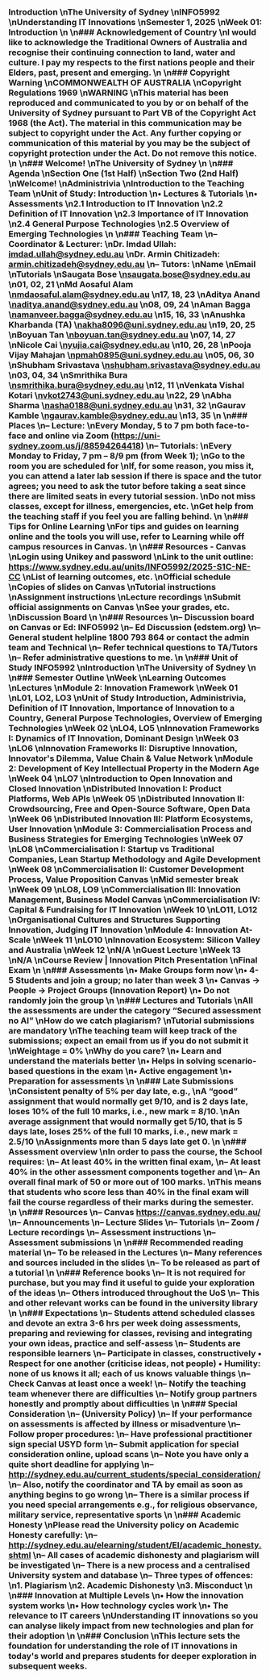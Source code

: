### Introduction  \nThe University of Sydney  \nINFO5992  \nUnderstanding IT Innovations  \nSemester 1, 2025  \nWeek 01: Introduction  \n  \n### Acknowledgement of Country  \nI would like to acknowledge the Traditional Owners of Australia and recognise their continuing connection to land, water and culture. I pay my respects to the first nations people and their Elders, past, present and emerging.  \n  \n### Copyright Warning  \nCOMMONWEALTH OF AUSTRALIA  \nCopyright Regulations 1969  \nWARNING  \nThis material has been reproduced and communicated to you by or on behalf of the University of Sydney pursuant to Part VB of the Copyright Act 1968 (the Act). The material in this communication may be subject to copyright under the Act. Any further copying or communication of this material by you may be the subject of copyright protection under the Act. Do not remove this notice.  \n  \n### Welcome!  \nThe University of Sydney  \n  \n### Agenda  \nSection One (1st Half)  \nSection Two (2nd Half)  \nWelcome!  \nAdministrivia  \nIntroduction to the Teaching Team  \nUnit of Study: Introduction  \n• Lectures & Tutorials  \n• Assessments  \n2.1 Introduction to IT Innovation  \n2.2 Definition of IT Innovation  \n2.3 Importance of IT Innovation  \n2.4 General Purpose Technologies  \n2.5 Overview of Emerging Technologies  \n  \n### Teaching Team  \n– Coordinator & Lecturer:  \nDr. Imdad Ullah: imdad.ullah@sydney.edu.au  \nDr. Armin Chitizadeh: armin.chitizadeh@sydney.edu.au  \n– Tutors:  \nName  \nEmail  \nTutorials  \nSaugata Bose  \nsaugata.bose@sydney.edu.au  \n01, 02, 21  \nMd Aosaful Alam  \nmdaosaful.alam@sydney.edu.au  \n17, 18, 23  \nAditya Anand  \naditya.anand@sydney.edu.au  \n08, 09, 24  \nAman Bagga  \namanveer.bagga@sydney.edu.au  \n15, 16, 33  \nAnushka Kharbanda (TA)  \nakha8096@uni.sydney.edu.au  \n19, 20, 25  \nBoyuan Tan  \nboyuan.tan@sydney.edu.au  \n07, 14, 27  \nNicole Cai  \nyujia.cai@sydney.edu.au  \n10, 26, 28  \nPooja Vijay Mahajan  \npmah0895@uni.sydney.edu.au  \n05, 06, 30  \nShubham Srivastava  \nshubham.srivastava@sydney.edu.au  \n03, 04, 34  \nSmrithika Bura  \nsmrithika.bura@sydney.edu.au  \n12, 11  \nVenkata Vishal Kotari  \nvkot2743@uni.sydney.edu.au  \n22, 29  \nAbha Sharma  \nasha0188@uni.sydney.edu.au  \n31, 32  \nGaurav Kamble  \ngaurav.kamble@sydney.edu.au  \n13, 35  \n  \n### Places  \n– Lecture:  \nEvery Monday, 5 to 7 pm both face-to-face and online via Zoom (https://uni-sydney.zoom.us/j/88594264418)  \n– Tutorials:  \nEvery Monday to Friday, 7 pm – 8/9 pm (from Week 1);  \nGo to the room you are scheduled for  \nIf, for some reason, you miss it, you can attend a later lab session if there is space and the tutor agrees; you need to ask the tutor before taking a seat since there are limited seats in every tutorial session.  \nDo not miss classes, except for illness, emergencies, etc.  \nGet help from the teaching staff if you feel you are falling behind.  \n  \n### Tips for Online Learning  \nFor tips and guides on learning online and the tools you will use, refer to Learning while off campus resources in Canvas.  \n  \n### Resources - Canvas  \nLogin using Unikey and password  \nLink to the unit outline: https://www.sydney.edu.au/units/INFO5992/2025-S1C-NE-CC  \nList of learning outcomes, etc.  \nOfficial schedule  \nCopies of slides on Canvas  \nTutorial instructions  \nAssignment instructions  \nLecture recordings  \nSubmit official assignments on Canvas  \nSee your grades, etc.  \nDiscussion Board  \n  \n### Resources  \n– Discussion board on Canvas or Ed: INFO5992  \n– Ed Discussion (edstem.org)  \n– General student helpline 1800 793 864 or contact the admin team and Technical  \n– Refer technical questions to TA/Tutors  \n– Refer administrative questions to me.  \n  \n### Unit of Study INFO5992  \nIntroduction  \nThe University of Sydney  \n  \n### Semester Outline  \nWeek  \nLearning Outcomes  \nLectures  \nModule 2: Innovation Framework  \nWeek 01  \nL01, LO2, LO3  \nUnit of Study Introduction, Administrivia, Definition of IT Innovation, Importance of Innovation to a Country, General Purpose Technologies, Overview of Emerging Technologies  \nWeek 02  \nLO4, LO5  \nInnovation Frameworks I: Dynamics of IT Innovation, Dominant Design  \nWeek 03  \nLO6  \nInnovation Frameworks II: Disruptive Innovation, Innovator's Dilemma, Value Chain & Value Network  \nModule 2: Development of Key Intellectual Property in the Modern Age  \nWeek 04  \nLO7  \nIntroduction to Open Innovation and Closed Innovation  \nDistributed Innovation I: Product Platforms, Web APIs  \nWeek 05  \nDistributed Innovation II: Crowdsourcing, Free and Open-Source Software, Open Data  \nWeek 06  \nDistributed Innovation III: Platform Ecosystems, User Innovation  \nModule 3: Commercialisation Process and Business Strategies for Emerging Technologies  \nWeek 07  \nLO8  \nCommercialisation I: Startup vs Traditional Companies, Lean Startup Methodology and Agile Development  \nWeek 08  \nCommercialisation II: Customer Development Process, Value Proposition Canvas  \nMid semester break  \nWeek 09  \nLO8, LO9  \nCommercialisation III: Innovation Management, Business Model Canvas  \nCommercialisation IV: Capital & Fundraising for IT Innovation  \nWeek 10  \nLO11, LO12  \nOrganisational Cultures and Structures Supporting Innovation, Judging IT Innovation  \nModule 4: Innovation At-Scale  \nWeek 11  \nLO10  \nInnovation Ecosystem: Silicon Valley and Australia  \nWeek 12  \nN/A  \nGuest Lecture  \nWeek 13  \nN/A  \nCourse Review | Innovation Pitch Presentation  \nFinal Exam  \n  \n### Assessments  \n• Make Groups form now  \n• 4-5 Students and join a group; no later than week 3  \n• Canvas → People → Project Groups (Innovation Report)  \n• Do not randomly join the group  \n  \n### Lectures and Tutorials  \nAll the assessments are under the category “Secured assessment no AI”  \nHow do we catch plagiarism?  \nTutorial submissions are mandatory  \nThe teaching team will keep track of the submissions; expect an email from us if you do not submit it  \nWeightage = 0%  \nWhy do you care?  \n• Learn and understand the materials better  \n• Helps in solving scenario-based questions in the exam  \n• Active engagement  \n• Preparation for assessments  \n  \n### Late Submissions  \nConsistent penalty of 5% per day late, e.g.,  \nA “good” assignment that would normally get 9/10, and is 2 days late, loses 10% of the full 10 marks, i.e., new mark = 8/10.  \nAn average assignment that would normally get 5/10, that is 5 days late, loses 25% of the full 10 marks, i.e., new mark = 2.5/10  \nAssignments more than 5 days late get 0.  \n  \n### Assessment overview  \nIn order to pass the course, the School requires:  \n– At least 40% in the written final exam,  \n– At least 40% in the other assessment components together and  \n– An overall final mark of 50 or more out of 100 marks.  \nThis means that students who score less than 40% in the final exam will fail the course regardless of their marks during the semester.  \n  \n### Resources  \n– Canvas  https://canvas.sydney.edu.au/  \n– Announcements  \n– Lecture Slides  \n– Tutorials  \n– Zoom / Lecture recordings  \n– Assessment instructions  \n– Assessment submissions  \n  \n### Recommended reading material  \n– To be released in the Lectures  \n– Many references and sources included in the slides  \n– To be released as part of a tutorial  \n  \n### Reference books  \n– It is not required for purchase, but you may find it useful to guide your exploration of the ideas  \n– Others introduced throughout the UoS  \n– This and other relevant works can be found in the university library  \n  \n### Expectations  \n– Students attend scheduled classes and devote an extra 3-6 hrs per week doing assessments, preparing and reviewing for classes, revising and integrating your own ideas, practice and self-assess  \n– Students are responsible learners  \n– Participate in classes, constructively  • Respect for one another (criticise ideas, not people)  • Humility: none of us knows it all; each of us knows valuable things  \n– Check Canvas at least once a week!  \n– Notify the teaching team whenever there are difficulties  \n– Notify group partners honestly and promptly about difficulties  \n  \n### Special Consideration  \n– (University Policy)  \n– If your performance on assessments is affected by illness or misadventure  \n– Follow proper procedures:  \n– Have professional practitioner sign special USYD form  \n– Submit application for special consideration online, upload scans  \n– Note you have only a quite short deadline for applying  \n– http://sydney.edu.au/current_students/special_consideration/  \n– Also, notify the coordinator and TA by email as soon as anything begins to go wrong  \n– There is a similar process if you need special arrangements e.g., for religious observance, military service, representative sports  \n  \n### Academic Honesty  \nPlease read the University policy on Academic Honesty carefully:  \n– http://sydney.edu.au/elearning/student/EI/academic_honesty.shtml  \n– All cases of academic dishonesty and plagiarism will be investigated  \n– There is a new process and a centralised University system and database  \n– Three types of offences:  \n1. Plagiarism  \n2. Academic Dishonesty  \n3. Misconduct  \n  \n### Innovation at Multiple Levels  \n• How the innovation system works  \n• How technology cycles work  \n• The relevance to IT careers  \nUnderstanding IT innovations so you can analyse likely impact from new technologies and plan for their adoption  \n  \n### Conclusion  \nThis lecture sets the foundation for understanding the role of IT innovations in today's world and prepares students for deeper exploration in subsequent weeks.  